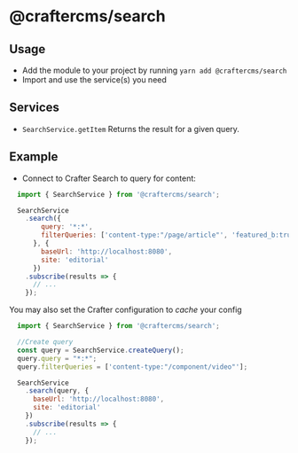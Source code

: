 # @craftercms/search

## Usage

- Add the module to your project by running `yarn add @craftercms/search`
- Import and use the service(s) you need

## Services

- `SearchService.getItem` Returns the result for a given query.

## Example

- Connect to Crafter Search to query for content:

```js
  import { SearchService } from '@craftercms/search';

  SearchService
    .search({
        query: '*:*',
        filterQueries: ['content-type:"/page/article"', 'featured_b:true']
      }, {
        baseUrl: 'http://localhost:8080',
        site: 'editorial'
      })
    .subscribe(results => {
      // ...
    });
```

You may also set the Crafter configuration to _cache_ your config

```js
  import { SearchService } from '@craftercms/search';

  //Create query
  const query = SearchService.createQuery();
  query.query = "*:*";
  query.filterQueries = ['content-type:"/component/video"'];

  SearchService
    .search(query, {
      baseUrl: 'http://localhost:8080',
      site: 'editorial'
    })
    .subscribe(results => {
      // ...
    });
```
